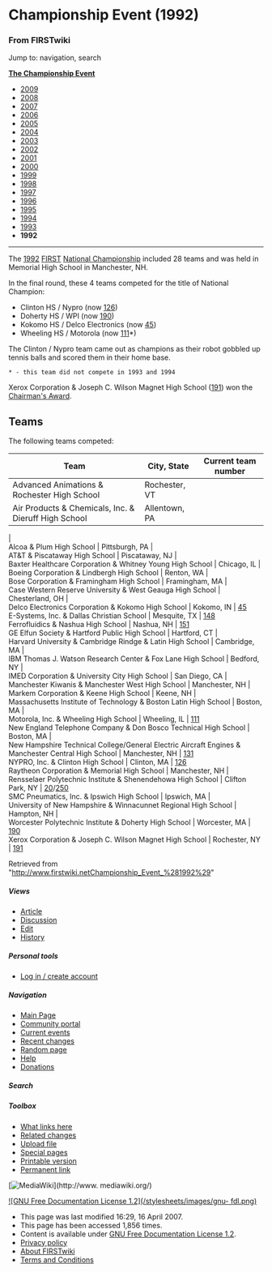 # Championship Event (1992)

### From FIRSTwiki

Jump to: navigation, search

**[The Championship Event](The_Championship_Event "The Championship Event" )**

  * [2009](/index.php?title=Championship_Event_%282009%29&action=edit "Championship Event \(2009\)" )
  * [2008](/index.php?title=Championship_Event_%282008%29&action=edit "Championship Event \(2008\)" )
  * [2007](Championship_Event_%282007%29 "Championship Event \(2007\)" )
  * [2006](Championship_Event_%282006%29 "Championship Event \(2006\)" )
  * [2005](Championship_Event_%282005%29 "Championship Event \(2005\)" )
  * [2004](/index.php?title=Championship_Event_%282004%29&action=edit "Championship Event \(2004\)" )
  * [2003](/index.php?title=Championship_Event_%282003%29&action=edit "Championship Event \(2003\)" )
  * [2002](/index.php?title=Championship_Event_%282002%29&action=edit "Championship Event \(2002\)" )
  * [2001](/index.php?title=Championship_Event_%282001%29&action=edit "Championship Event \(2001\)" )
  * [2000](/index.php?title=Championship_Event_%282000%29&action=edit "Championship Event \(2000\)" )
  * [1999](/index.php?title=Championship_Event_%281999%29&action=edit "Championship Event \(1999\)" )
  * [1998](Championship_Event_%281998%29 "Championship Event \(1998\)" )
  * [1997](/index.php?title=Championship_Event_%281997%29&action=edit "Championship Event \(1997\)" )
  * [1996](Championship_Event_%281996%29 "Championship Event \(1996\)" )
  * [1995](/index.php?title=Championship_Event_%281995%29&action=edit "Championship Event \(1995\)" )
  * [1994](/index.php?title=Championship_Event_%281994%29&action=edit "Championship Event \(1994\)" )
  * [1993](Championship_Event_%281993%29 "Championship Event \(1993\)" )
  * **1992**  
---  
  
  
The [1992](Game_%281992%29 "Game \(1992\)" )
[FIRST](first) [National
Championship](National_Championship "National Championship" )
included 28 teams and was held in Memorial High School in Manchester, NH.

In the final round, these 4 teams competed for the title of National Champion:

  * Clinton HS / Nypro (now [126](126 "126" )) 
  * Doherty HS / WPI (now [190](190 "190" )) 
  * Kokomo HS / Delco Electronics (now [45](45 "45" )) 
  * Wheeling HS / Motorola (now [111](111 "111" )*) 

The Clinton / Nypro team came out as champions as their robot gobbled up
tennis balls and scored them in their home base.

    * - this team did not compete in 1993 and 1994 

Xerox Corporation &amp; Joseph C. Wilson Magnet High School
([191](191 "191" )) won the [Chairman's
Award](Chairman%27s_Award "Chairman's Award" ).


##  Teams

The following teams competed:

Team |  City, State |  Current team number  
---|---|---  
Advanced Animations &amp; Rochester High School |  Rochester, VT |  
Air Products &amp; Chemicals, Inc. &amp; Dieruff High School |  Allentown, PA
|  
Alcoa &amp; Plum High School |  Pittsburgh, PA |  
AT&amp;T &amp; Piscataway High School |  Piscataway, NJ |  
Baxter Healthcare Corporation &amp; Whitney Young High School |  Chicago, IL |  
Boeing Corporation &amp; Lindbergh High School |  Renton, WA |  
Bose Corporation &amp; Framingham High School |  Framingham, MA |  
Case Western Reserve University &amp; West Geauga High School |  Chesterland,
OH |  
Delco Electronics Corporation &amp; Kokomo High School |  Kokomo, IN |
[45](45 "45" )  
E-Systems, Inc. &amp; Dallas Christian School |  Mesquite, TX |
[148](148 "148" )  
Ferrofluidics &amp; Nashua High School |  Nashua, NH |  [151](151
"151" )  
GE Elfun Society &amp; Hartford Public High School |  Hartford, CT |  
Harvard University &amp; Cambridge Rindge &amp; Latin High School |
Cambridge, MA |  
IBM Thomas J. Watson Research Center &amp; Fox Lane High School |  Bedford, NY
|  
IMED Corporation &amp; University City High School |  San Diego, CA |  
Manchester Kiwanis &amp; Manchester West High School |  Manchester, NH |  
Markem Corporation &amp; Keene High School |  Keene, NH |  
Massachusetts Institute of Technology &amp; Boston Latin High School |
Boston, MA |  
Motorola, Inc. &amp; Wheeling High School |  Wheeling, IL |
[111](111 "111" )  
New England Telephone Company &amp; Don Bosco Technical High School |  Boston,
MA |  
New Hampshire Technical College/General Electric Aircraft Engines &amp;
Manchester Central High School |  Manchester, NH |  [131](131 "131"
)  
NYPRO, Inc. &amp; Clinton High School |  Clinton, MA |  [126](126
"126" )  
Raytheon Corporation &amp; Memorial High School |  Manchester, NH |  
Rensselaer Polytechnic Institute &amp; Shenendehowa High School |  Clifton
Park, NY |  [20](20 "20" )/[250](250 "250" )  
SMC Pneumatics, Inc. &amp; Ipswich High School |  Ipswich, MA |  
University of New Hampshire &amp; Winnacunnet Regional High School |  Hampton,
NH |  
Worcester Polytechnic Institute &amp; Doherty High School |  Worcester, MA |
[190](190 "190" )  
Xerox Corporation &amp; Joseph C. Wilson Magnet High School |  Rochester, NY |
[191](191 "191" )  
  
Retrieved from
"<http://www.firstwiki.netChampionship_Event_%281992%29>"

##### Views

  * [Article](Championship_Event_%281992%29)
  * [Discussion](/index.php?title=Talk:Championship_Event_%281992%29&action=edit)
  * [Edit](/index.php?title=Championship_Event_%281992%29&action=edit)
  * [History](/index.php?title=Championship_Event_%281992%29&action=history)

##### Personal tools

  * [Log in / create account](/index.php?title=Special:Userlogin&returnto=Championship_Event_\(1992\))

[](Main_Page "Main Page" )

##### Navigation

  * [Main Page](Main_Page)
  * [Community portal](FIRSTwiki:Community_portal)
  * [Current events](Current_events)
  * [Recent changes](Special:Recentchanges)
  * [Random page](Special:Random)
  * [Help](Help:Contents)
  * [Donations](FIRSTwiki:Site_support)

##### Search



##### Toolbox

  * [What links here](Special:Whatlinkshere/Championship_Event_%281992%29)
  * [Related changes](Special:Recentchangeslinked/Championship_Event_%281992%29)
  * [Upload file](Special:Upload)
  * [Special pages](Special:Specialpages)
  * [Printable version](/index.php?title=Championship_Event_%281992%29&printable=yes)
  * [Permanent link](/index.php?title=Championship_Event_%281992%29&oldid=59338)

[![MediaWiki](/skins/common/images/poweredby_mediawiki_88x31.png)](http://www.
mediawiki.org/)

[![GNU Free Documentation License 1.2](/stylesheets/images/gnu-
fdl.png)](http://www.gnu.org/copyleft/fdl.html)

  * This page was last modified 16:29, 16 April 2007.
  * This page has been accessed 1,856 times.
  * Content is available under [GNU Free Documentation License 1.2](http://www.gnu.org/copyleft/fdl.html "http://www.gnu.org/copyleft/fdl.html" ).
  * [Privacy policy](FIRSTwiki:Privacy_policy "FIRSTwiki:Privacy policy" )
  * [About FIRSTwiki](FIRSTwiki:About "FIRSTwiki:About" )
  * [Terms and Conditions](FIRSTwiki:Terms_and_conditions "FIRSTwiki:Terms and conditions" )

